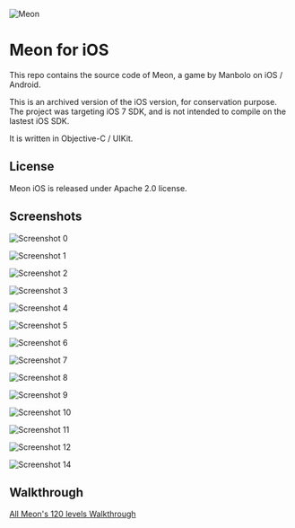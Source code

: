 ![Meon](docs/header_meon.png)

# Meon for iOS

This repo contains the source code of Meon, a game by Manbolo on iOS / Android.

This is an archived version of the iOS version, for conservation purpose. The project was targeting iOS 7 SDK, and is 
not intended to compile on the lastest iOS SDK.

It is written in Objective-C / UIKit.

## License

Meon iOS is released under Apache 2.0 license.

## Screenshots

![Screenshot 0](docs/Screenshot0.png)

![Screenshot 1](docs/Screenshot1.png)

![Screenshot 2](docs/Screenshot2.png)

![Screenshot 3](docs/Screenshot3.png)

![Screenshot 4](docs/Screenshot4.png)

![Screenshot 5](docs/Screenshot5.png)

![Screenshot 6](docs/Screenshot6.png)

![Screenshot 7](docs/Screenshot7.png)

![Screenshot 8](docs/Screenshot8.png)

![Screenshot 9](docs/Screenshot9.png)

![Screenshot 10](docs/Screenshot10.png)

![Screenshot 11](docs/Screenshot11.png)

![Screenshot 12](docs/Screenshot12.png)

![Screenshot 14](docs/Screenshot14.png)

## Walkthrough

[All Meon's 120 levels Walkthrough](docs/walkthrough.md)
